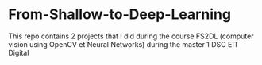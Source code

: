 # From-Shallow-to-Deep-Learning

This repo contains 2 projects that I did during the course FS2DL (computer vision using OpenCV et Neural Networks) during the master 1 DSC EIT Digital

